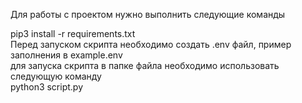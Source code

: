 Для работы с проектом нужно выполнить следующие команды 


pip3 install -r requirements.txt <br>
Перед запуском скрипта необходимо создать .env файл, пример заполнения в example.env <br>
для запуска скрипта в папке файла необходимо использовать следующую команду <br>
python3 script.py